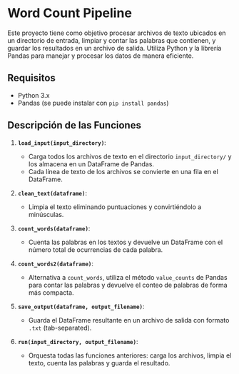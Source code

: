 # Word Count Pipeline

Este proyecto tiene como objetivo procesar archivos de texto ubicados en un directorio de entrada, limpiar y contar las palabras que contienen, y guardar los resultados en un archivo de salida. Utiliza Python y la librería Pandas para manejar y procesar los datos de manera eficiente.

## Requisitos

- Python 3.x
- Pandas (se puede instalar con `pip install pandas`)

## Descripción de las Funciones

1. **`load_input(input_directory)`**: 
   - Carga todos los archivos de texto en el directorio `input_directory/` y los almacena en un DataFrame de Pandas.
   - Cada línea de texto de los archivos se convierte en una fila en el DataFrame.

2. **`clean_text(dataframe)`**: 
   - Limpia el texto eliminando puntuaciones y convirtiéndolo a minúsculas.
   
3. **`count_words(dataframe)`**: 
   - Cuenta las palabras en los textos y devuelve un DataFrame con el número total de ocurrencias de cada palabra.
   
4. **`count_words2(dataframe)`**: 
   - Alternativa a `count_words`, utiliza el método `value_counts` de Pandas para contar las palabras y devuelve el conteo de palabras de forma más compacta.

5. **`save_output(dataframe, output_filename)`**: 
   - Guarda el DataFrame resultante en un archivo de salida con formato `.txt` (tab-separated).

6. **`run(input_directory, output_filename)`**: 
   - Orquesta todas las funciones anteriores: carga los archivos, limpia el texto, cuenta las palabras y guarda el resultado.
